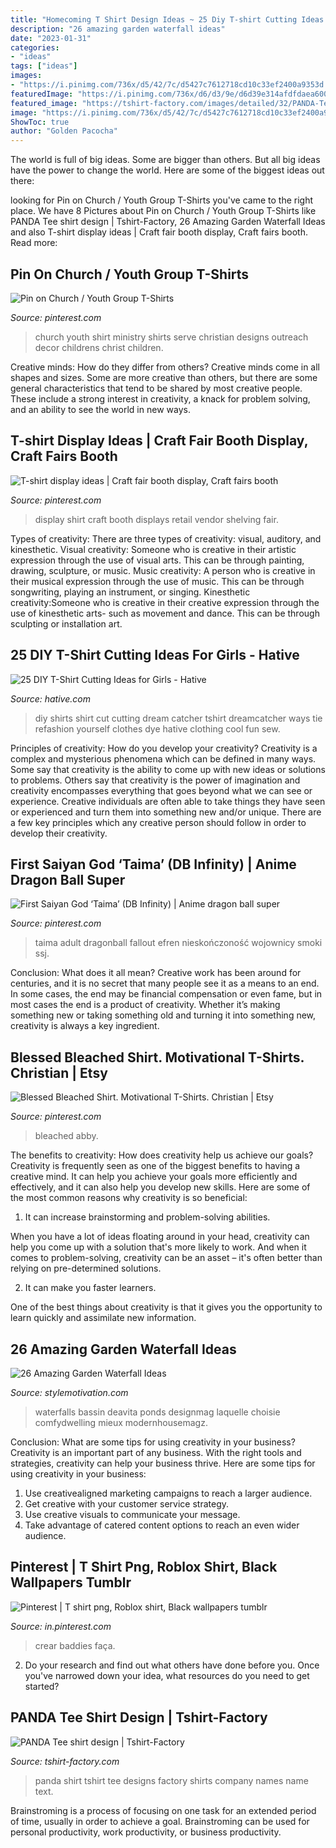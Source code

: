 ```yaml
---
title: "Homecoming T Shirt Design Ideas ~ 25 Diy T-shirt Cutting Ideas For Girls"
description: "26 amazing garden waterfall ideas"
date: "2023-01-31"
categories:
- "ideas"
tags: ["ideas"]
images:
- "https://i.pinimg.com/736x/d5/42/7c/d5427c7612718cd10c33ef2400a9353d.jpg"
featuredImage: "https://i.pinimg.com/736x/d6/d3/9e/d6d39e314afdfdaea6002f614c17e186.jpg"
featured_image: "https://tshirt-factory.com/images/detailed/32/PANDA-Tee-shirt-design-32992.jpg"
image: "https://i.pinimg.com/736x/d5/42/7c/d5427c7612718cd10c33ef2400a9353d.jpg"
ShowToc: true
author: "Golden Pacocha"
---
```



The world is full of big ideas. Some are bigger than others. But all big ideas have the power to change the world. Here are some of the biggest ideas out there:

	

		
looking for Pin on Church / Youth Group T-Shirts you've came to the right place. We have 8 Pictures about Pin on Church / Youth Group T-Shirts like PANDA Tee shirt design | Tshirt-Factory, 26 Amazing Garden Waterfall Ideas and also T-shirt display ideas | Craft fair booth display, Craft fairs booth. Read more:
		
    
## Pin On Church / Youth Group T-Shirts

<img loading=lazy src="https://i.pinimg.com/736x/d5/42/7c/d5427c7612718cd10c33ef2400a9353d.jpg" onerror="this.onerror=null;this.src='https://tse3.mm.bing.net/th?id=OIP.wFYF_QtxDF4U2fVkx6eGUAHaO0&amp;pid=15.1';" alt="Pin on Church / Youth Group T-Shirts">

_Source: pinterest.com_

>church youth shirt ministry shirts serve christian designs outreach decor childrens christ children. 

	

Creative minds: How do they differ from others?
Creative minds come in all shapes and sizes. Some are more creative than others, but there are some general characteristics that tend to be shared by most creative people. These include a strong interest in creativity, a knack for problem solving, and an ability to see the world in new ways.

    
## T-shirt Display Ideas | Craft Fair Booth Display, Craft Fairs Booth

<img loading=lazy src="https://i.pinimg.com/736x/a7/47/2c/a7472c44a733683dfc8adbaaa536b993.jpg" onerror="this.onerror=null;this.src='https://tse4.mm.bing.net/th?id=OIP.YoYcXK96xazxM2JTQPmzKgHaJ3&amp;pid=15.1';" alt="T-shirt display ideas | Craft fair booth display, Craft fairs booth">

_Source: pinterest.com_

>display shirt craft booth displays retail vendor shelving fair. 

	

Types of creativity: There are three types of creativity: visual, auditory, and kinesthetic.
Visual creativity: Someone who is creative in their artistic expression through the use of visual arts. This can be through painting, drawing, sculpture, or music. Music creativity: A person who is creative in their musical expression through the use of music. This can be through songwriting, playing an instrument, or singing. Kinesthetic creativity:Someone who is creative in their creative expression through the use of kinesthetic arts- such as movement and dance. This can be through sculpting or installation art.

    
## 25 DIY T-Shirt Cutting Ideas For Girls - Hative

<img loading=lazy src="https://hative.com/wp-content/uploads/2014/11/diy-tshirt-cutting-ideas/5-dream-catcher-t-shirt-cutting.jpg" onerror="this.onerror=null;this.src='https://tse2.mm.bing.net/th?id=OIP.uLNYmssWiF6RjMp1GzodowHaPO&amp;pid=15.1';" alt="25 DIY T-Shirt Cutting Ideas for Girls - Hative">

_Source: hative.com_

>diy shirts shirt cut cutting dream catcher tshirt dreamcatcher ways tie refashion yourself clothes dye hative clothing cool fun sew. 

	

Principles of creativity: How do you develop your creativity?
Creativity is a complex and mysterious phenomena which can be defined in many ways. Some say that creativity is the ability to come up with new ideas or solutions to problems. Others say that creativity is the power of imagination and creativity encompasses everything that goes beyond what we can see or experience. Creative individuals are often able to take things they have seen or experienced and turn them into something new and/or unique. There are a few key principles which any creative person should follow in order to develop their creativity.

    
## First Saiyan God ‘Taima’ (DB Infinity) | Anime Dragon Ball Super

<img loading=lazy src="https://i.pinimg.com/736x/0d/9c/8d/0d9c8d0272c42b3e1a363a71e151bbdc.jpg" onerror="this.onerror=null;this.src='https://tse3.mm.bing.net/th?id=OIP.HEuv-fs0ylvkNK8rQZ3WzAHaJ3&amp;pid=15.1';" alt="First Saiyan God ‘Taima’ (DB Infinity) | Anime dragon ball super">

_Source: pinterest.com_

>taima adult dragonball fallout efren nieskończoność wojownicy smoki ssj. 

	

Conclusion: What does it all mean?
Creative work has been around for centuries, and it is no secret that many people see it as a means to an end. In some cases, the end may be financial compensation or even fame, but in most cases the end is a product of creativity. Whether it’s making something new or taking something old and turning it into something new, creativity is always a key ingredient.

    
## Blessed Bleached Shirt. Motivational T-Shirts. Christian | Etsy

<img loading=lazy src="https://i.pinimg.com/736x/d6/d3/9e/d6d39e314afdfdaea6002f614c17e186.jpg" onerror="this.onerror=null;this.src='https://tse1.mm.bing.net/th?id=OIP.qVMXCjl2uh-mZnrYNoG8UAHaJ4&amp;pid=15.1';" alt="Blessed Bleached Shirt. Motivational T-Shirts. Christian | Etsy">

_Source: pinterest.com_

>bleached abby. 

	

The benefits to creativity: How does creativity help us achieve our goals?
Creativity is frequently seen as one of the biggest benefits to having a creative mind. It can help you achieve your goals more efficiently and effectively, and it can also help you develop new skills. Here are some of the most common reasons why creativity is so beneficial: 
1. It can increase brainstorming and problem-solving abilities.

When you have a lot of ideas floating around in your head, creativity can help you come up with a solution that's more likely to work. And when it comes to problem-solving, creativity can be an asset – it's often better than relying on pre-determined solutions. 

2. It can make you faster learners.

One of the best things about creativity is that it gives you the opportunity to learn quickly and assimilate new information.

    
## 26 Amazing Garden Waterfall Ideas

<img loading=lazy src="https://www.stylemotivation.com/wp-content/uploads/2013/09/garden-waterfalls-21.jpg" onerror="this.onerror=null;this.src='https://tse2.mm.bing.net/th?id=OIP._tFnfR8eaGilirdbarmGqgHaKQ&amp;pid=15.1';" alt="26 Amazing Garden Waterfall Ideas">

_Source: stylemotivation.com_

>waterfalls bassin deavita ponds designmag laquelle choisie comfydwelling mieux modernhousemagz. 

	

Conclusion: What are some tips for using creativity in your business?
Creativity is an important part of any business. With the right tools and strategies, creativity can help your business thrive. Here are some tips for using creativity in your business: 
1. Use creativealigned marketing campaigns to reach a larger audience.
2. Get creative with your customer service strategy.
3. Use creative visuals to communicate your message.
4. Take advantage of catered content options to reach an even wider audience.

    
## Pinterest | T Shirt Png, Roblox Shirt, Black Wallpapers Tumblr

<img loading=lazy src="https://i.pinimg.com/736x/86/39/3b/86393b8968c963a916476d9321b85b8c.jpg" onerror="this.onerror=null;this.src='https://tse3.mm.bing.net/th?id=OIP.-DRdXMGn4w0QoGxU2zrowQHaHa&amp;pid=15.1';" alt="Pinterest | T shirt png, Roblox shirt, Black wallpapers tumblr">

_Source: in.pinterest.com_

>crear baddies faça. 

	

2. Do your research and find out what others have done before you. Once you've narrowed down your idea, what resources do you need to get started? 

    
## PANDA Tee Shirt Design | Tshirt-Factory

<img loading=lazy src="https://tshirt-factory.com/images/detailed/32/PANDA-Tee-shirt-design-32992.jpg" onerror="this.onerror=null;this.src='https://tse1.mm.bing.net/th?id=OIP.YCQQPdDDDt9EEtHw5v_36QHaJ7&amp;pid=15.1';" alt="PANDA Tee shirt design | Tshirt-Factory">

_Source: tshirt-factory.com_

>panda shirt tshirt tee designs factory shirts company names name text. 

	

Brainstroming is a process of focusing on one task for an extended period of time, usually in order to achieve a goal. Brainstroming can be used for personal productivity, work productivity, or business productivity.

